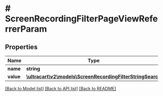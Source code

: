 # # ScreenRecordingFilterPageViewReferrerParam

## Properties

Name | Type | Description | Notes
------------ | ------------- | ------------- | -------------
**name** | **string** |  | [optional]
**value** | [**\ultracart\v2\models\ScreenRecordingFilterStringSearch**](ScreenRecordingFilterStringSearch.md) |  | [optional]

[[Back to Model list]](../../README.md#models) [[Back to API list]](../../README.md#endpoints) [[Back to README]](../../README.md)
